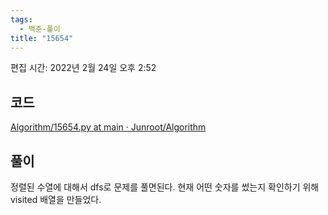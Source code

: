 ```yaml
---
tags:
  - 백준-풀이
title: "15654"
---
```


편집 시간: 2022년 2월 24일 오후 2:52

## 코드

[Algorithm/15654.py at main · Junroot/Algorithm](https://github.com/Junroot/Algorithm/blob/main/backjoon/15654.py)

## 풀이

정렬된 수열에 대해서 dfs로 문제를 풀면된다. 현재 어떤 숫자를 썼는지 확인하기 위해 visited 배열을 만들었다.
